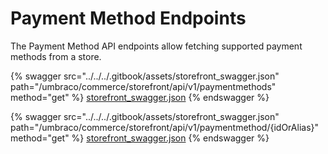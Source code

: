 # Payment Method Endpoints

The Payment Method API endpoints allow fetching supported payment methods from a store.

{% swagger src="../../../.gitbook/assets/storefront_swagger.json" path="/umbraco/commerce/storefront/api/v1/paymentmethods" method="get" %}
[storefront_swagger.json](../../../.gitbook/assets/storefront_swagger.json)
{% endswagger %}

{% swagger src="../../../.gitbook/assets/storefront_swagger.json" path="/umbraco/commerce/storefront/api/v1/paymentmethod/{idOrAlias}" method="get" %}
[storefront_swagger.json](../../../.gitbook/assets/storefront_swagger.json)
{% endswagger %}